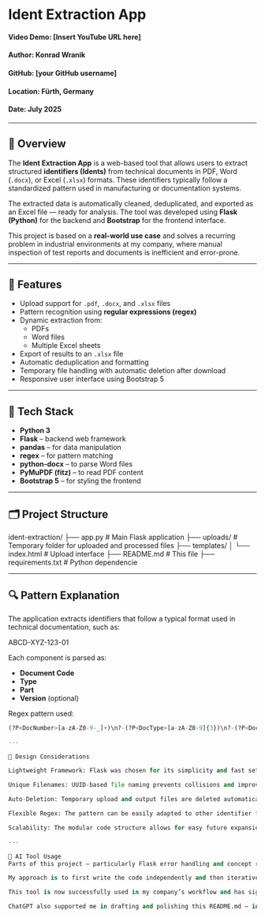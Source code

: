 # Ident Extraction App

#### Video Demo: [Insert YouTube URL here]  
#### Author: Konrad Wranik  
#### GitHub: [your GitHub username]  
#### Location: Fürth, Germany  
#### Date: July 2025

---

## 📌 Overview

The **Ident Extraction App** is a web-based tool that allows users to extract structured **identifiers (Idents)** from technical documents in PDF, Word (`.docx`), or Excel (`.xlsx`) formats. These identifiers typically follow a standardized pattern used in manufacturing or documentation systems.

The extracted data is automatically cleaned, deduplicated, and exported as an Excel file — ready for analysis. The tool was developed using **Flask (Python)** for the backend and **Bootstrap** for the frontend interface.

This project is based on a **real-world use case** and solves a recurring problem in industrial environments at my company, where manual inspection of test reports and documents is inefficient and error-prone.

---

## 🚀 Features

- Upload support for `.pdf`, `.docx`, and `.xlsx` files
- Pattern recognition using **regular expressions (regex)**
- Dynamic extraction from:
  - PDFs
  - Word files
  - Multiple Excel sheets
- Export of results to an `.xlsx` file
- Automatic deduplication and formatting
- Temporary file handling with automatic deletion after download
- Responsive user interface using Bootstrap 5

---

## 🧱 Tech Stack

- **Python 3**
- **Flask** – backend web framework
- **pandas** – for data manipulation
- **regex** – for pattern matching
- **python-docx** – to parse Word files
- **PyMuPDF (fitz)** – to read PDF content
- **Bootstrap 5** – for styling the frontend

---

## 🗂 Project Structure

ident-extraction/
├── app.py # Main Flask application
├── uploads/ # Temporary folder for uploaded and processed files
├── templates/
│ └── index.html # Upload interface
├── README.md # This file
├── requirements.txt # Python dependencie

---

## 🔍 Pattern Explanation

The application extracts identifiers that follow a typical format used in technical documentation, such as:

ABCD-XYZ-123-01

Each component is parsed as:

- **Document Code**
- **Type**
- **Part**
- **Version** (optional)

Regex pattern used:

```python
(?P<DocNumber>[a-zA-Z0-9-_]+)\n?-(?P<DocType>[a-zA-Z0-9]{3})\n?-(?P<DocPart>[a-zA-Z0-9]{3})\n?-?(?P<DocVersion>\d{1,2})?

---

🧠 Design Considerations

Lightweight Framework: Flask was chosen for its simplicity and fast setup.

Unique Filenames: UUID-based file naming prevents collisions and improves security.

Auto-Deletion: Temporary upload and output files are deleted automatically after download.

Flexible Regex: The pattern can be easily adapted to other identifier formats.

Scalability: The modular code structure allows for easy future expansion, e.g., additional file formats or output options.

---

🤖 AI Tool Usage
Parts of this project — particularly Flask error handling and concept refinement — were developed with support from ChatGPT.

My approach is to first write the code independently and then iteratively improve it through a “philosophical ping-pong” with AI — asking for feedback, alternative solutions, and edge-case handling. Every suggestion was critically reviewed and adjusted before integration.

This tool is now successfully used in my company’s workflow and has significantly improved document processing efficiency.

ChatGPT also supported me in drafting and polishing this README.md — in line with its intended use to assist with clarity and communication. The final content, however, reflects my full ownership and understanding of the code and its purpose.